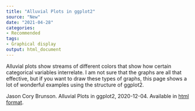 ```yaml
---
title: "Alluvial Plots in ggplot2"
source: "New"
date: "2021-04-28"
categories:
- Recommended
tags:
- Graphical display
output: html_document
---
```


Alluvial plots show streams of different colors that show how certain categorical variables interrelate. I am not sure that the graphs are all that effective, but if you want to draw these types of graphs, this page shows a lot of wonderful examples using the structure of ggplot2. 

<!--more-->

Jason Cory Brunson. Alluvial Plots in ggplot2, 2020-12-04. Available in [html format][bru01].

[bru01]: https://cran.r-project.org/web/packages/ggalluvial/vignettes/ggalluvial.html